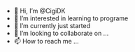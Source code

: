 - 👋 Hi, I’m @CigiDK
- 👀 I’m interested in learning to programe
- 🌱 I’m currently just started 
- 💞️ I’m looking to collaborate on ...
- 📫 How to reach me ...

<!---
CigiDK/CigiDK is a ✨ special ✨ repository because its `README.md` (this file) appears on your GitHub profile.
You can click the Preview link to take a look at your changes.
--->
